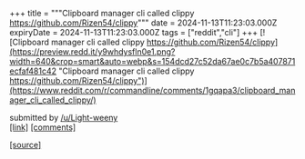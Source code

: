 +++
title = """Clipboard manager cli called clippy https://github.com/Rizen54/clippy"""
date = 2024-11-13T11:23:03.000Z
expiryDate = 2024-11-13T11:23:03.000Z
tags = ["reddit","cli"]
+++
[![Clipboard manager cli called clippy https://github.com/Rizen54/clippy](https://preview.redd.it/y9whdysfln0e1.png?width=640&crop=smart&auto=webp&s=154dcd27c52da67ae0c7b5a407871ecfaf481c42 "Clipboard manager cli called clippy https://github.com/Rizen54/clippy")](https://www.reddit.com/r/commandline/comments/1gqapa3/clipboard_manager_cli_called_clippy/)

submitted by [/u/Light-weeny](https://www.reddit.com/user/Light-weeny)  
[\[link\]](https://i.redd.it/y9whdysfln0e1.png) [\[comments\]](https://www.reddit.com/r/commandline/comments/1gqapa3/clipboard_manager_cli_called_clippy/)

[[source]](https://www.reddit.com/r/commandline/comments/1gqapa3/clipboard_manager_cli_called_clippy/)
